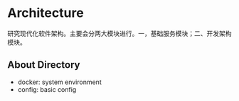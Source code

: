 # Architecture 

研究现代化软件架构。主要会分两大模块进行。一，基础服务模块；二、开发架构模块。

## About Directory

- docker: system environment
- config: basic config


